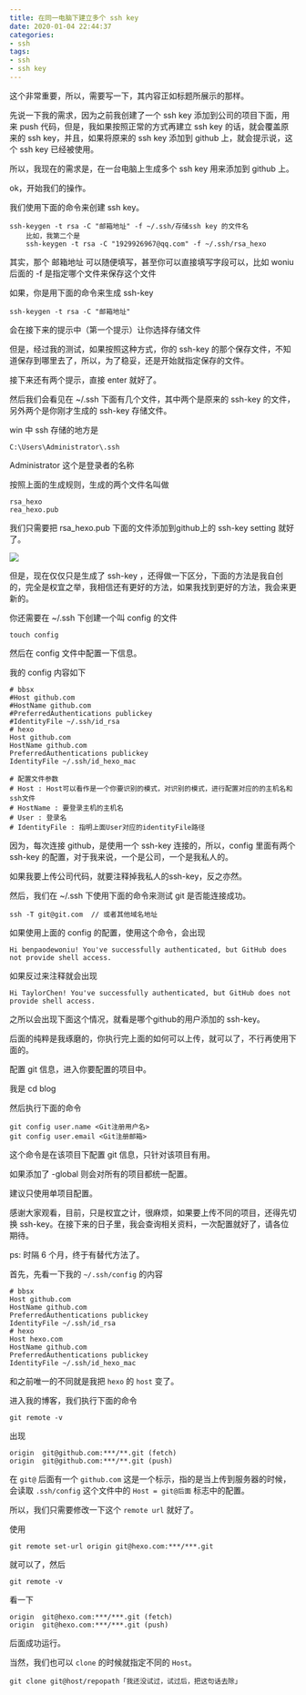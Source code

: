 ```yaml
---
title: 在同一电脑下建立多个 ssh key
date: 2020-01-04 22:44:37
categories:
- ssh
tags:
- ssh
- ssh key
---
```

这个非常重要，所以，需要写一下，其内容正如标题所展示的那样。

<!--more-->

先说一下我的需求，因为之前我创建了一个 ssh key 添加到公司的项目下面，用来 push 代码，但是，我如果按照正常的方式再建立 ssh key 的话，就会覆盖原来的 ssh key，并且，如果将原来的 ssh key 添加到 github 上，就会提示说，这个 ssh key 已经被使用。

所以，我现在的需求是，在一台电脑上生成多个 ssh key 用来添加到 github 上。

ok，开始我们的操作。

我们使用下面的命令来创建 ssh key。

    ssh-keygen -t rsa -C "邮箱地址" -f ~/.ssh/存储ssh key 的文件名
        比如，我第二个是
        ssh-keygen -t rsa -C "1929926967@qq.com" -f ~/.ssh/rsa_hexo

其实，那个 邮箱地址 可以随便填写，甚至你可以直接填写字段可以，比如 woniu 后面的 -f 是指定哪个文件来保存这个文件

如果，你是用下面的命令来生成 ssh-key

    ssh-keygen -t rsa -C "邮箱地址"

会在接下来的提示中（第一个提示）让你选择存储文件

但是，经过我的测试，如果按照这种方式，你的 ssh-key 的那个保存文件，不知道保存到哪里去了，所以，为了稳妥，还是开始就指定保存的文件。

接下来还有两个提示，直接 enter 就好了。

然后我们会看见在 \~/.ssh 下面有几个文件，其中两个是原来的 ssh-key 的文件，另外两个是你刚才生成的 ssh-key 存储文件。

win 中 ssh 存储的地方是

	C:\Users\Administrator\.ssh

Administrator 这个是登录者的名称

按照上面的生成规则，生成的两个文件名叫做

    rsa_hexo
    rea_hexo.pub

我们只需要把 rsa_hexo.pub 下面的文件添加到github上的 ssh-key setting 就好了。

![](img)

但是，现在仅仅只是生成了 ssh-key ，还得做一下区分，下面的方法是我自创的，完全是权宜之举，我相信还有更好的方法，如果我找到更好的方法，我会来更新的。

你还需要在 \~/.ssh 下创建一个叫 config 的文件

    touch config

然后在 config 文件中配置一下信息。

我的 config 内容如下

    # bbsx
    #Host github.com
    #HostName github.com
    #PreferredAuthentications publickey
    #IdentityFile ~/.ssh/id_rsa
    # hexo
    Host github.com
    HostName github.com
    PreferredAuthentications publickey
    IdentityFile ~/.ssh/id_hexo_mac

    # 配置文件参数
    # Host : Host可以看作是一个你要识别的模式，对识别的模式，进行配置对应的的主机名和ssh文件
    # HostName : 要登录主机的主机名
    # User : 登录名
    # IdentityFile : 指明上面User对应的identityFile路径

因为，每次连接 github，是使用一个 ssh-key 连接的，所以，config 里面有两个 ssh-key 的配置，对于我来说，一个是公司，一个是我私人的。

如果我要上传公司代码，就要注释掉我私人的ssh-key，反之亦然。

然后，我们在 \~/.ssh 下使用下面的命令来测试 git 是否能连接成功。

    ssh -T git@git.com  // 或者其他域名地址

如果使用上面的 config 的配置，使用这个命令，会出现

    Hi benpaodewoniu! You've successfully authenticated, but GitHub does not provide shell access.

如果反过来注释就会出现

    Hi TaylorChen! You've successfully authenticated, but GitHub does not provide shell access.

之所以会出现下面这个情况，就看是哪个github的用户添加的 ssh-key。

后面的纯粹是我琢磨的，你执行完上面的如何可以上传，就可以了，不行再使用下面的。

配置 git 信息，进入你要配置的项目中。

我是 cd blog

然后执行下面的命令

    git config user.name <Git注册用户名>
    git config user.email <Git注册邮箱>

这个命令是在该项目下配置 git 信息，只针对该项目有用。

如果添加了 -global 则会对所有的项目都统一配置。

建议只使用单项目配置。

感谢大家观看，目前，只是权宜之计，很麻烦，如果要上传不同的项目，还得先切换 ssh-key。在接下来的日子里，我会查询相关资料，一次配置就好了，请各位期待。    

ps: 时隔 6 个月，终于有替代方法了。

首先，先看一下我的 `~/.ssh/config` 的内容

    # bbsx
    Host github.com
    HostName github.com
    PreferredAuthentications publickey
    IdentityFile ~/.ssh/id_rsa
    # hexo
    Host hexo.com
    HostName github.com
    PreferredAuthentications publickey
    IdentityFile ~/.ssh/id_hexo_mac

和之前唯一的不同就是我把 `hexo` 的 `host` 变了。

进入我的博客，我们执行下面的命令

    git remote -v

出现

    origin  git@github.com:***/**.git (fetch)
    origin  git@github.com:***/**.git (push)

在 `git@` 后面有一个 `github.com` 这是一个标示，指的是当上传到服务器的时候，会读取 `.ssh/config` 这个文件中的 `Host = git@后面` 标志中的配置。

所以，我们只需要修改一下这个 `remote url` 就好了。

使用

    git remote set-url origin git@hexo.com:***/***.git

就可以了，然后

    git remote -v

看一下

    origin  git@hexo.com:***/***.git (fetch)
    origin  git@hexo.com:***/***.git (push)

后面成功运行。

当然，我们也可以 `clone` 的时候就指定不同的 `Host`。

    git clone git@host/repopath「我还没试过，试过后，把这句话去除」

